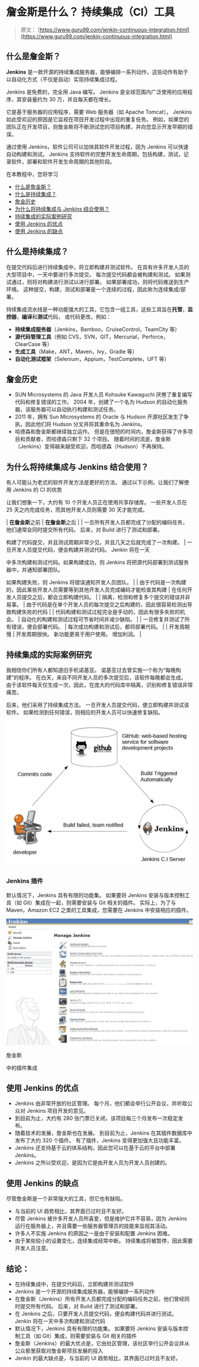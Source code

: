 # 詹金斯是什么？ 持续集成（CI）工具

> 原文： [https://www.guru99.com/jenkin-continuous-integration.html](https://www.guru99.com/jenkin-continuous-integration.html)

## 什么是詹金斯？

**Jenkins** 是一款开源的持续集成服务器，能够编排一系列动作，这些动作有助于以自动化方式（不仅是自动）实现持续集成过程。

Jenkins 是免费的，完全用 Java 编写。 Jenkins 是全球范围内广泛使用的应用程序，其安装量约为 30 万，并且每天都在增长。

它是基于服务器的应用程序，需要 Web 服务器（如 Apache Tomcat）。 Jenkins 如此受欢迎的原因是它监视在项目开发过程中出现的重复任务。 例如，如果您的团队正在开发项目，则詹金斯将不断测试您的项目构建，并向您显示开发早期的错误。

通过使用 Jenkins，软件公司可以加快其软件开发过程，因为 Jenkins 可以快速自动构建和测试。 Jenkins 支持软件的完整开发生命周期，包括构建，测试，记录软件，部署和软件开发生命周期的其他阶段。

在本教程中，您将学习

*   [什么是詹金斯？](#1)
*   [什么是持续集成？](#2)
*   [詹金历史](#3)
*   [为什么将持续集成与 Jenkins 结合使用？](#4)
*   [持续集成的实际案例研究](#5)
*   [使用 Jenkins 的优点](#6)
*   [使用 Jenkins 的缺点](#7)

## 什么是持续集成？

在提交代码后进行持续集成中，将立即构建并测试软件。 在具有许多开发人员的大型项目中，一天中要进行多次提交。 每次提交代码都会被构建和测试。 如果测试通过，则将对构建进行测试以进行部署。 如果部署成功，则将代码推送到生产环境。 这种提交，构建，测试和部署是一个连续的过程，因此称为连续集成/部署。

持续集成流水线是一种功能强大的工具，它包含一组工具，这些工具旨在**托管**，**监控器**，**编译**和**测试**代码， 或代码更改，例如：

*   **持续集成服务器**（Jenkins，Bamboo，CruiseControl，TeamCity 等）
*   **源代码管理工具**（例如 CVS，SVN，GIT，Mercurial，Perforce，ClearCase 等）
*   **生成工具**（Make，ANT，Maven，Ivy，Gradle 等）
*   **自动化测试框架**（Selenium，Appium，TestComplete，UFT 等）

## 詹金历史

*   SUN Microsystems 的 Java 开发人员 Kohsuke Kawaguchi 厌倦了重复编写代码和修复错误的工作。 2004 年，创建了一个名为 Hudson 的自动化服务器，该服务器可以自动执行构建和测试任务。
*   2011 年，拥有 Sun Microsystems 的 Oracle 与 Hudson 开源社区发生了争执，因此他们将 Hudson 分叉并将其重命名为 Jenkins。
*   哈德森和詹金斯都继续独立运作。 但是在很短的时间内，詹金斯获得了许多项目和贡献者，而哈德森只剩下 32 个项目。 随着时间的流逝，詹金斯（Jenkins）变得越来越受欢迎，而哈德森（Hudson）不再保持。

## 为什么将持续集成与 Jenkins 结合使用？

有人可能认为老式的软件开发方法是更好的方法。 通过以下示例，让我们了解使用 Jenkins 的 CI 的优势

让我们想象一下，大约有 10 个开发人员正在使用共享存储库。 一些开发人员在 25 天之内完成任务，而其他开发人员则需要 30 天才能完成。

| **在詹金斯**之前 | **在詹金斯**之后 |
| 一旦所有开发人员都完成了分配的编码任务，他们通常会同时提交所有代码。 后来，对 Build 进行了测试和部署。

构建了代码提交，并且测试周期非常少见，并且几天之后就完成了一次构建。 | 一旦开发人员提交代码，便会构建并测试代码。 Jenkin 将在一天

中多次构建和测试代码。如果构建成功，则 Jenkins 将把源代码部署到测试服务器中，并通知部署团队。

如果构建失败，则 Jenkins 将错误通知开发人员团队。 |
| 由于代码是一次构建的，因此某些开发人员需要等到其他开发人员完成编码才能检查其构建 | 在任何开发人员提交之后，都会立即构建代码。 |
| 隔离，检测和修复多个提交的错误并非易事。 | 由于代码是在单个开发人员的每次提交之后构建的，因此很容易检测出导致构建失败的代码 |
| 代码构建和测试过程完全是手动的，因此有很多失败的机会。 | 自动化的构建和测试过程可节省时间并减少缺陷。 |
| 一旦修复并测试了所有错误，便会部署代码。 | 每次成功构建和测试后，都将部署代码。 |
| 开发周期慢 | 开发周期很快。 新功能更易于用户使用。 增加利润。 |

## 持续集成的实际案例研究

我相信你们所有人都知道旧手机诺基亚。 诺基亚过去曾实施一个称为“每晚构建”的程序。 在白天，来自不同开发人员的多次提交后，该软件每晚都会生成。 由于该软件每天仅生成一次，因此，在庞大的代码库中隔离，识别和修复错误非常痛苦。

后来，他们采用了持续集成方法。 一旦开发人员提交代码，便立即构建并测试该软件。 如果检测到任何错误，则相应的开发人员可以快速修复缺陷。

![](img/3374650880859cbca0a5e7d67de7bf34.png)

### Jenkins 插件

默认情况下，Jenkins 具有有限的功能集。 如果要将 Jenkins 安装与版本控制工具（如 Git）集成在一起，则需要安装与 Git 相关的插件。 实际上，为了与 Maven，Amazon EC2 之类的工具集成，您需要在 Jenkins 中安装相应的插件。

<figure style="margin-left: auto;margin-right: auto;">

![](img/4ab34d1b2f1893552add616ae6f0f912.png) 

詹金斯





中的插件集成

## 使用 Jenkins 的优点

*   Jenkins 由非常开放的社区管理。 每个月，他们都会举行公开会议，并听取公众对 Jenkins 项目开发的意见。
*   到目前为止，大约有 280 张门票已关闭，该项目每三个月发布一次稳定发布。
*   随着技术的发展，詹金斯也在发展。 到目前为止，Jenkins 在其插件数据库中发布了大约 320 个插件。 有了插件，Jenkins 变得更加强大且功能丰富。
*   Jenkins 还支持基于云的体系结构，因此您可以在基于云的平台中部署 Jenkins。
*   Jenkins 之所以受欢迎，是因为它是由开发人员为开发人员创建的。

## 使用 Jenkins 的缺点

尽管詹金斯是一个非常强大的工具，但它也有缺陷。

*   与当前的 UI 趋势相比，其界面已过时且不友好。
*   尽管 Jenkins 被许多开发人员所喜爱，但是维护它并不容易，因为 Jenkins 运行在服务器上，并且需要一些服务器管理员的技能来监视其活动。
*   许多人不实施 Jenkins 的原因之一是由于安装和配置 Jenkins 困难。
*   由于某些较小的设置变化，连续集成经常中断。 持续集成将被暂停，因此需要开发人员注意。

## 结论：

*   在持续集成中，在提交代码后，立即构建并测试软件
*   Jenkins 是一个开源的持续集成服务器，能够编排一系列动作
*   在詹金斯（Jenkins）所有开发人员都完成分配的编码任务之前，他们曾经同时提交所有代码。 后来，对 Build 进行了测试和部署。
*   在 Jenkins 之后，只要开发人员提交代码，便会构建代码并进行测试。 Jenkin 将在一天中多次构建和测试代码
*   默认情况下，Jenkins 具有有限的功能集。 如果要将 Jenkins 安装与版本控制工具（如 Git）集成，则需要安装与 Git 相关的插件
*   詹金斯（Jenkins）的最大优点是，它由社区管理，该社区举行公开会议并从公众那里获取对詹金斯项目发展的投入
*   Jenkin 的最大缺点是，与当前的 UI 趋势相比，其界面已过时且不友好。